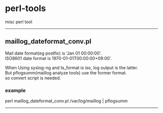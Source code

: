 # perl-tools
misc perl tool

---

## maillog_dateformat_conv.pl
Mail date format(eg postfix) is 'Jan 01 00:00:00'.  
ISO8601 date format is 1970-01-01T00:00:00+09:00'.  

When Using syslog-ng and ts_format is iso, log output is the latter.  
But pflogsumm(maillog analyze tools) use the former format.  
so convert script is needed.  

### example
perl maillog_dateformat_conv.pl /var/log/maillog | pflogsumm

---
